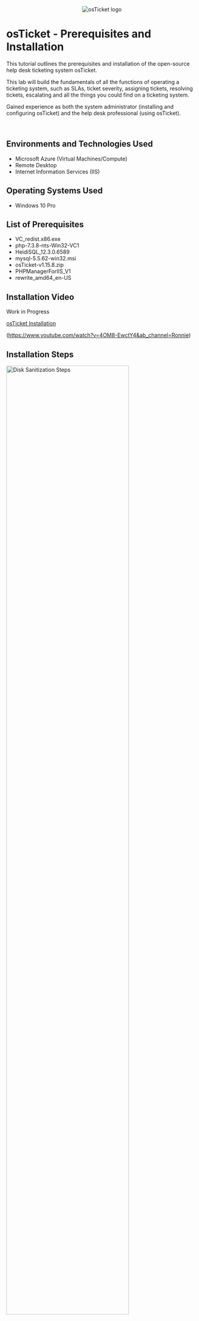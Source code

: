 <p align="center">
<img src="https://i.imgur.com/Clzj7Xs.png" alt="osTicket logo"/>
</p>

<h1>osTicket - Prerequisites and Installation</h1>
This tutorial outlines the prerequisites and installation of the open-source help desk ticketing system osTicket. <p>This lab will build the fundamentals of all the functions of operating a ticketing system, such as SLAs, ticket severity, assigning tickets, resolving tickets, escalating and all the things you could find on a ticketing system. </p>
<p>Gained experience as both the system administrator (installing and configuring osTicket) and the help desk professional (using osTicket).</p>
<br />

<h2>Environments and Technologies Used</h2>

- Microsoft Azure (Virtual Machines/Compute)
- Remote Desktop
- Internet Information Services (IIS)

<h2>Operating Systems Used </h2>

- Windows 10 Pro</b>
  
<h2>List of Prerequisites</h2>

- VC_redist.x86.exe
- php-7.3.8-nts-Win32-VC1
- HeidiSQL_12.3.0.6589
- mysql-5.5.62-win32.msi
- osTicket-v1.15.8.zip
- PHPManagerForIIS_V1
- rewrite_amd64_en-US

<h2>Installation Video</h2>
Work in Progress

[osTicket Installation](https://youtu.be/4OM8-EwctY4)

(https://www.youtube.com/watch?v=4OM8-EwctY4&ab_channel=Ronnie)


<h2>Installation Steps</h2>

<p>
<img src="https://i.imgur.com/DJmEXEB.png" height="80%" width="80%" alt="Disk Sanitization Steps"/>
</p>
<p>
Lorem ipsum dolor sit amet, consectetur adipiscing elit, sed do eiusmod tempor incididunt ut labore et dolore magna aliqua. Ut enim ad minim veniam, quis nostrud exercitation ullamco laboris nisi ut aliquip ex ea commodo consequat. Duis aute irure dolor in reprehenderit in voluptate velit esse cillum dolore eu fugiat nulla pariatur.
</p>
<br />

